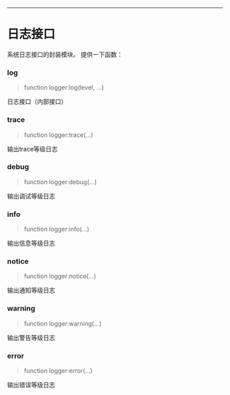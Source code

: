 
---

# 日志接口

系统日志接口的封装模块。 提供一下函数：


### log
> function logger:log(level, ...)

日志接口（内部接口）


### trace
> function logger:trace(...)

输出trace等级日志


### debug
> function logger:debug(...)

输出调试等级日志


### info
> function logger:info(...)

输出信息等级日志


### notice
> function logger:notice(...)

输出通知等级日志


### warning
> function logger:warning(...)

输出警告等级日志


### error
> function logger:error(...)

输出错误等级日志

